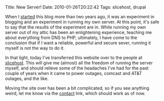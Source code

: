 Title: New Server!
Date: 2010-01-26T20:22:42
Tags: slicehost, drupal


When I <a href="/blog/drupal-is-go">started</a> this blog more than two years ago, it was an experiment in blogging and an experiment in running my own server. At this point, it's safe to say that the results of the experiment are in. While running my own server out of my attic has been an enlightening experience, teaching me about everything from DNS to PHP, ultimately, I have come to the conclusion that if I want a reliable, powerful and secure sever, running it myself is not the way to do it.

In that light, today I've transferred this website over to the people at <a href="http://slicehost.com" target="_blank">slicehost</a>. This will give me (almost) all the freedom of running the server myself, and should relieve some of the headaches I've had for the past couple of years when it came to power outages, comcast and AT&T outages, and the like.

Moving the site over has been a bit complicated, so if you see anything weird, let me know via the <a href="/contact">contact</a> link, which should work as of now. 